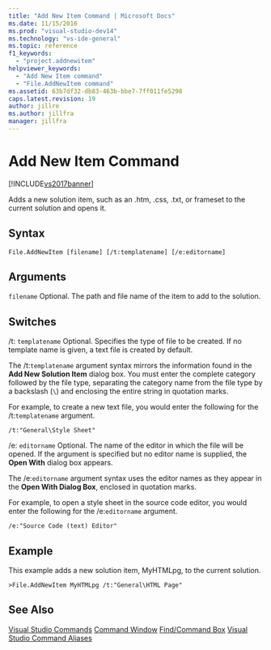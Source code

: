 ```yaml
---
title: "Add New Item Command | Microsoft Docs"
ms.date: 11/15/2016
ms.prod: "visual-studio-dev14"
ms.technology: "vs-ide-general"
ms.topic: reference
f1_keywords:
  - "project.addnewitem"
helpviewer_keywords:
  - "Add New Item command"
  - "File.AddNewItem command"
ms.assetid: 63b7df32-db83-463b-bbe7-7ff011fe5298
caps.latest.revision: 19
author: jillre
ms.author: jillfra
manager: jillfra
---
```

# Add New Item Command
[!INCLUDE[vs2017banner](../../includes/vs2017banner.md)]

Adds a new solution item, such as an .htm, .css, .txt, or frameset to the current solution and opens it.

## Syntax

```
File.AddNewItem [filename] [/t:templatename] [/e:editorname]
```

## Arguments
 `filename`
 Optional. The path and file name of the item to add to the solution.

## Switches
 /t: `templatename`
 Optional. Specifies the type of file to be created. If no template name is given, a text file is created by default.

 The /t:`templatename` argument syntax mirrors the information found in the **Add New Solution Item** dialog box. You must enter the complete category followed by the file type, separating the category name from the file type by a backslash (`\`) and enclosing the entire string in quotation marks.

 For example, to create a new text file, you would enter the following for the /t:`templatename` argument.

```
/t:"General\Style Sheet"
```

 /e: `editorname`
 Optional. The name of the editor in which the file will be opened. If the argument is specified but no editor name is supplied, the **Open With** dialog box appears.

 The /e:`editorname` argument syntax uses the editor names as they appear in the **Open With Dialog Box**, enclosed in quotation marks.

 For example, to open a style sheet in the source code editor, you would enter the following for the /e:`editorname` argument.

```
/e:"Source Code (text) Editor"
```

## Example
 This example adds a new solution item, MyHTMLpg, to the current solution.

```
>File.AddNewItem MyHTMLpg /t:"General\HTML Page"
```

## See Also
 [Visual Studio Commands](../../ide/reference/visual-studio-commands.md)
 [Command Window](../../ide/reference/command-window.md)
 [Find/Command Box](../../ide/find-command-box.md)
 [Visual Studio Command Aliases](../../ide/reference/visual-studio-command-aliases.md)
